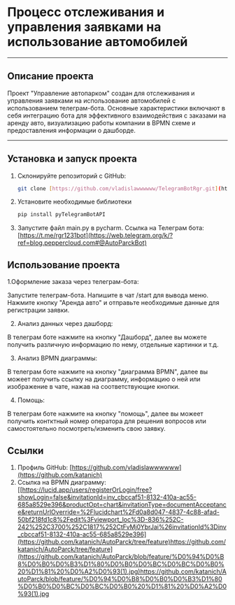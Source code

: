 # Процесс отслеживания и управления заявками на использование автомобилей
---

## Описание проекта

Проект "Управление автопарком" создан для отслеживания и управления заявками на использование автомобилей с использованием телеграм-бота. Основные характеристики включают в себя интеграцию бота для эффективного взаимодействия с заказами на аренду авто, визуализацию работы компании в BPMN схеме и предоставления информации о дашборде.

---

## Установка и запуск проекта

1. Склонируйте репозиторий с GitHub:

   ```bash
   git clone [https://github.com/vladislawwwwww/TelegramBotRgr.git](https://github.com/katanich/AutoParck)

2. Установите необходимые библиотеки

   ```bash
   pip install pyTelegramBotAPI

3. Запустите файл main.py в pycharm. Ссылка на Телеграм бота: [https://t.me/rgr1231bot](https://web.telegram.org/k/?ref=blog.peppercloud.com#@AutoParckBot)


## Использование проекта

1.Оформление заказа через телеграм-бота:

Запустите телеграм-бота. Напишите в чат /start для вывода меню. Нажмите кнопку "Аренда авто" и отправьте необходимые данные для регистрации заявки.

2. Анализ данных через дашборд:

В телеграм боте нажмите на кнопку "Дашборд", далее вы можете получить различную информацию по нему, отдельные картинки и т.д. 

3. Анализ BPMN диаграммы:

В телеграм боте нажмите на кнопку "диаграмма BPMN", далее вы можеет получить ссылку на диаграмму, информацию о ней или изображение в чате, нажав на соответствующие кнопки.

4. Помощь:

В телеграм боте нажмите на кнопку "помощь", далее вы можеет получить контктный номер оператора для решения вопросов или самостоятельно посмотреть/изменить свою заявку.

## Ссылки

1. Профиль GitHub: [https://github.com/vladislawwwwww](https://github.com/katanich)
2. Ссылка на BPMN диаграмму: [[https://lucid.app/users/registerOrLogin/free?showLogin=false&invitationId=inv_cbccaf51-8132-410a-ac55-685a8529e396&productOpt=chart&invitationType=documentAcceptance&returnUrlOverride=%2Flucidchart%2Fd0a8d047-4837-4c88-afad-50bf218fd1c8%2Fedit%3Fviewport_loc%3D-836%252C-242%252C3700%252C1817%252CtFvMj0YbrJai%26invitationId%3Dinv_cbccaf51-8132-410a-ac55-685a8529e396](https://github.com/katanich/AutoParck/tree/feature)https://github.com/katanich/AutoParck/tree/feature](https://github.com/katanich/AutoParck/blob/feature/%D0%94%D0%B8%D0%B0%D0%B3%D1%80%D0%B0%D0%BC%D0%BC%D0%B0%20%D1%81%20%D0%A2%D0%93(1).jpg)https://github.com/katanich/AutoParck/blob/feature/%D0%94%D0%B8%D0%B0%D0%B3%D1%80%D0%B0%D0%BC%D0%BC%D0%B0%20%D1%81%20%D0%A2%D0%93(1).jpg
